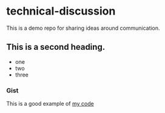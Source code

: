 # technical-discussion
This is a demo repo for sharing ideas around communication.


## This is a second heading.

* one
* two
* three

### Gist

This is a good example of [my code](https://gist.github.com/ScottTaylorMCPD/c900a3833924dad87e23b40cd48d31ed)<!--{:target="_blank"}-->
